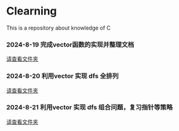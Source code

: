 # Clearning
This is a repository about knowledge of C


### 2024-8-19 完成vector函数的实现并整理文档
[请查看文件夹](./1.VectorGernerate/)

### 2024-8-20 利用vector 实现 dfs 全排列
[请查看文件夹](./2.Pertumation/)

### 2024-8-21 利用vector 实现 dfs 组合问题，复习指针等策略
[请查看文件夹](./2.DFS/)